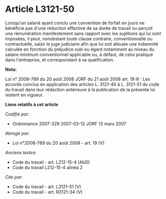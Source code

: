 # Article L3121-50

Lorsqu'un salarié ayant conclu une convention de forfait en jours ne bénéficie pas d'une réduction effective de sa durée de
travail ou perçoit une rémunération manifestement sans rapport avec les sujétions qui lui sont imposées, il peut, nonobstant
toute clause contraire, conventionnelle ou contractuelle, saisir le juge judiciaire afin que lui soit allouée une indemnité
calculée en fonction du préjudice subi eu égard notamment au niveau du salaire minimum conventionnel applicable ou, à défaut,
de celui pratiqué dans l'entreprise, et correspondant à sa qualification.

**Nota:**

Loi n° 2008-789 du 20 août 2008 JORF du 21 août 2008 art. 19 III : Les accords conclus en application des articles L. 3121-40
à L. 3121-51 du code du travail dans leur rédaction antérieure à la publication de la présente loi restent en vigueur.

**Liens relatifs à cet article**

_Codifié par_:

  - Ordonnance 2007-329 2007-03-12 JORF 13 mars 2007

_Abrogé par_:

  - Loi n°2008-789 du 20 août 2008 - art. 19 (V)

_Anciens textes_:

  - Code du travail - art. L212-15-4 (AbD)
  - Code du travail L212-15-4 alinéa 2

_Cité par_:

  - Code du travail - art. L3121-51 (V)
  - Code du travail - art. R3121-34 (V)
